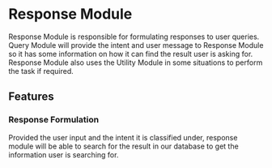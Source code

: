# Response Module
Response Module is responsible for formulating responses to user queries. Query Module will provide the intent 
and user message to Response Module so it has some information on how it can find the result user is asking 
for. Response Module also uses the Utility Module in some situations to perform the task if required.

## Features

### Response Formulation

Provided the user input and the intent it is classified under, response module will be able to search for the result
in our database to get the information user is searching for.
